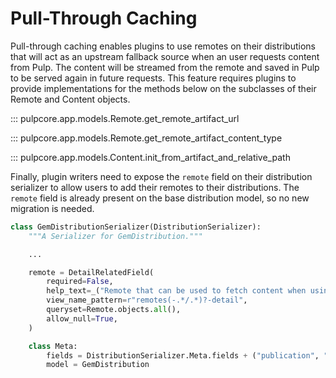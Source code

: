 # Pull-Through Caching

Pull-through caching enables plugins to use remotes on their distributions that will act as an
upstream fallback source when an user requests content from Pulp. The content will be streamed from
the remote and saved in Pulp to be served again in future requests. This feature requires plugins to
provide implementations for the methods below on the subclasses of their Remote and Content objects.

::: pulpcore.app.models.Remote.get_remote_artifact_url

::: pulpcore.app.models.Remote.get_remote_artifact_content_type

::: pulpcore.app.models.Content.init_from_artifact_and_relative_path

Finally, plugin writers need to expose the `remote` field on their distribution serializer to allow
users to add their remotes to their distributions. The `remote` field is already present on the base
distribution model, so no new migration is needed.

```python
class GemDistributionSerializer(DistributionSerializer):
    """A Serializer for GemDistribution."""

    ...

    remote = DetailRelatedField(
        required=False,
        help_text=_("Remote that can be used to fetch content when using pull-through caching."),
        view_name_pattern=r"remotes(-.*/.*)?-detail",
        queryset=Remote.objects.all(),
        allow_null=True,
    )

    class Meta:
        fields = DistributionSerializer.Meta.fields + ("publication", "remote")
        model = GemDistribution
```
